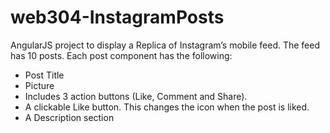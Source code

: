 # web304-InstagramPosts
AngularJS project to display a Replica of Instagram’s mobile feed. The feed has 10 posts. Each post component has
the following:
* Post Title
* Picture
* Includes 3 action buttons (Like, Comment and Share).
* A clickable Like button. This changes the icon when the post is liked.
* A Description section
